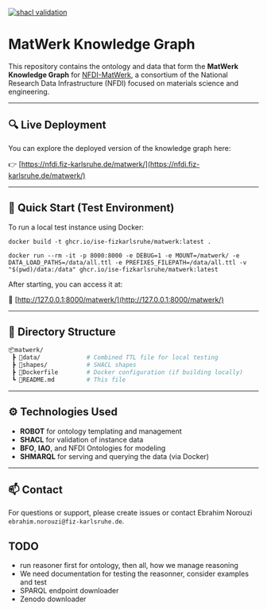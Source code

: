 [![shacl validation](https://github.com/ISE-FIZKarlsruhe/matwerk/actions/workflows/kg-validation.yml/badge.svg)](https://github.com/ISE-FIZKarlsruhe/matwerk/actions/workflows/kg-validation.yml)

# MatWerk Knowledge Graph

This repository contains the ontology and data that form the **MatWerk Knowledge Graph** for [NFDI-MatWerk](https://nfdi-matwerk.de/), a consortium of the National Research Data Infrastructure (NFDI) focused on materials science and engineering.

---

## 🔍 Live Deployment

You can explore the deployed version of the knowledge graph here:

👉 [https://nfdi.fiz-karlsruhe.de/matwerk/](https://nfdi.fiz-karlsruhe.de/matwerk/)

---

## 🚀 Quick Start (Test Environment)

To run a local test instance using Docker:

```shell
docker build -t ghcr.io/ise-fizkarlsruhe/matwerk:latest .

docker run --rm -it -p 8000:8000 -e DEBUG=1 -e MOUNT=/matwerk/ -e DATA_LOAD_PATHS=/data/all.ttl -e PREFIXES_FILEPATH=/data/all.ttl -v "$(pwd)/data:/data" ghcr.io/ise-fizkarlsruhe/matwerk:latest
```

After starting, you can access it at:

🔗 [http://127.0.0.1:8000/matwerk/](http://127.0.0.1:8000/matwerk/)

---

## 📁 Directory Structure

```bash
📦matwerk/
 ┣ 📂data/             # Combined TTL file for local testing
 ┣ 📂shapes/           # SHACL shapes
 ┣ 📄Dockerfile        # Docker configuration (if building locally)
 ┗ 📄README.md         # This file
```

---

## ⚙️ Technologies Used

- **ROBOT** for ontology templating and management
- **SHACL** for validation of instance data
- **BFO**, **IAO**, and NFDI Ontologies for modeling
- **SHMARQL** for serving and querying the data (via Docker)

---

## 📫 Contact

For questions or support, please create issues or contact Ebrahim Norouzi `ebrahim.norouzi@fiz-karlsruhe.de`.

## TODO
- run reasoner first for ontology, then all, how we manage reasoning
- We need documentation for testing the reasonner, consider examples and test
- SPARQL endpoint downloader
- Zenodo downloader